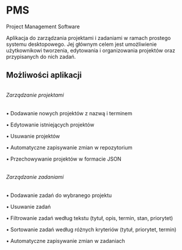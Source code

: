 # PMS

Project Management Software

Aplikacja do zarządzania projektami i zadaniami w ramach prostego systemu desktopowego. 
Jej głównym celem jest umożliwienie użytkownikowi tworzenia, edytowania i organizowania projektów oraz przypisanych do nich zadań.

Możliwości aplikacji
---

###### 

###### Zarządzanie projektami

• Dodawanie nowych projektów z nazwą i terminem

• Edytowanie istniejących projektów

• Usuwanie projektów

• Automatyczne zapisywanie zmian w repozytorium

• Przechowywanie projektów w formacie JSON

###### 

###### Zarządzanie zadaniami

• Dodawanie zadań do wybranego projektu

• Usuwanie zadań

• Filtrowanie zadań według tekstu (tytuł, opis, termin, stan, priorytet)

• Sortowanie zadań według różnych kryteriów (tytuł, priorytet, termin)

• Automatyczne zapisywanie zmian w zadaniach

